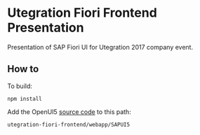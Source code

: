 Utegration Fiori Frontend Presentation
==========================
Presentation of SAP Fiori UI for Utegration 2017 company event.

How to
------

To build:

    npm install


Add the OpenUI5 [source code](http://openui5.org/download.html) to this path:

    utegration-fiori-frontend/webapp/SAPUI5

